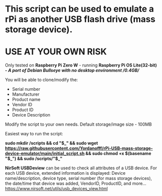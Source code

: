 # This script can be used to emulate a rPi as another USB flash drive (mass storage device).

# USE AT YOUR OWN RISK

Only tested on **Raspberry Pi Zero W** - running **Raspberry Pi OS Lite(32-bit) - _A port of Debian Bullseye with no desktop environment /0.4GB/_**

You will be able to clone/modify the:
- Serial number
- Manufacturer
- Product name
- Vendor ID
- Product ID
- Device Description

Modify the script to your own needs. Default storage/image size - 100MB



Easiest way to run the script:

**sudo mkdir /scripts && cd "$\_" && sudo wget https://raw.githubusercontent.com/Yordanofff/rPi-USB-mass-storage-device-emulator/main/initial_script.sh && sudo chmod +x $(basename "$\_") && sudo /scripts/"$\_"**


**NirSoft USBDeview** can be used to check all attributes of a USB device. For each USB device, extended information is displayed: Device name/description, device type, serial number (for mass storage devices), the date/time that device was added, VendorID, ProductID, and more... https://www.nirsoft.net/utils/usb_devices_view.html
